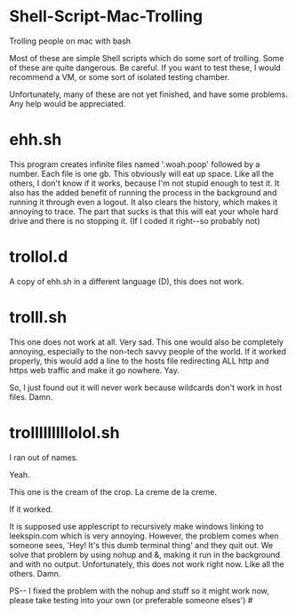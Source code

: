# Shell-Script-Mac-Trolling
Trolling people on mac with bash

Most of these are simple Shell scripts which do some sort of trolling.
Some of these are quite dangerous.
Be careful.
If you want to test these, I would recommend a VM, or some sort of isolated testing chamber.

Unfortunately, many of these are not yet finished, and have some problems. Any help would be appreciated.

# ehh.sh
This program creates infinite files named '.woah.poop' followed by a number.
Each file is one gb. This obviously will eat up space.
Like all the others, I don't know if it works, because I'm not stupid enough to test it.
It also has the added benefit of running the process in the background and running it through even a logout. It also clears the history, which makes it annoying to trace.
The part that sucks is that this will eat your whole hard drive and there is no stopping it. (If I coded it right--so probably not)

# trollol.d
A copy of ehh.sh in a different language (D), this does not work.

# trolll.sh
This one does not work at all.
Very sad.
This one would also be completely annoying, especially to the non-tech savvy people of the world.
If it worked properly, this would add a line to the hosts file redirecting ALL http and https web traffic and make it go nowhere. Yay.

So, I just found out it will never work because wildcards don't work in host files. Damn.

# trolllllllllolol.sh
I ran out of names.

Yeah.

This one is the cream of the crop. La creme de la creme.

If it worked.

It is supposed use applescript to recursively make windows linking to leekspin.com which is very annoying.
However, the problem comes when someone sees, 'Hey! It's this dumb terminal thing' and they quit out.
We solve that problem by using nohup and &, making it run in the background and with no output. Unfortunately, this does not work right now. Like all the others. Damn.

PS-- I fixed the problem with the nohup and stuff so it might work now, please take testing into your own (or preferable someone elses') #
